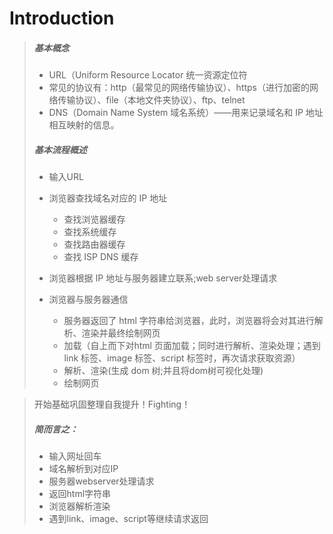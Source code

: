 # Introduction


> ##### 基本概念
> - URL（Uniform Resource Locator 统一资源定位符
> - 常见的协议有：http（最常见的网络传输协议）、https（进行加密的网络传输协议）、file（本地文件夹协议）、ftp、telnet 
> -  DNS（Domain Name System 域名系统）——用来记录域名和 IP 地址相互映射的信息。
> ##### 基本流程概述
>  - 输入URL
>  - 浏览器查找域名对应的 IP 地址
>    - 查找浏览器缓存
>    - 查找系统缓存
>    - 查找路由器缓存
>    - 查找 ISP DNS 缓存
> 
> - 浏览器根据 IP 地址与服务器建立联系;web server处理请求
> - 浏览器与服务器通信
>    - 服务器返回了 html 字符串给浏览器，此时，浏览器将会对其进行解析、渲染并最终绘制网页
>    - 加载（自上而下对html 页面加载；同时进行解析、渲染处理；遇到 link 标签、image 标签、script 标签时，再次请求获取资源）
>    - 解析、渲染(生成 dom 树;并且将dom树可视化处理)
>    - 绘制网页

> 开始基础巩固整理自我提升！Fighting！
> ##### 简而言之：
> - 输入网址回车
> - 域名解析到对应IP
> - 服务器webserver处理请求
> - 返回html字符串
> - 浏览器解析渲染
> - 遇到link、image、script等继续请求返回